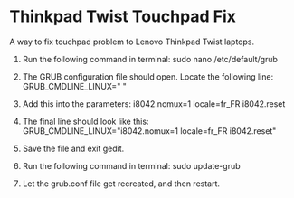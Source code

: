 # Thinkpad Twist Touchpad Fix 
A way to fix touchpad problem to Lenovo Thinkpad Twist laptops.


1. Run the following command in terminal:
sudo nano /etc/default/grub

2. The GRUB configuration file should open. Locate the following line:
GRUB_CMDLINE_LINUX=" "

3. Add this into the parameters:
i8042.nomux=1 locale=fr_FR i8042.reset

4. The final line should look like this:
GRUB_CMDLINE_LINUX="i8042.nomux=1 locale=fr_FR i8042.reset"

5. Save the file and exit gedit.

6. Run the following command in terminal:
sudo update-grub

7. Let the grub.conf file get recreated, and then restart.

